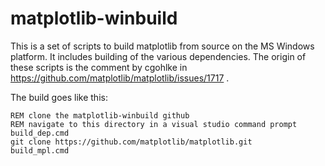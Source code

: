 matplotlib-winbuild
===================

This is a set of scripts to build matplotlib from source on the MS Windows
platform.  It includes building of the various dependencies.  The origin of
these scripts is the comment by cgohlke in
https://github.com/matplotlib/matplotlib/issues/1717 .

The build goes like this:

	REM clone the matplotlib-winbuild github
	REM navigate to this directory in a visual studio command prompt
	build_dep.cmd
	git clone https://github.com/matplotlib/matplotlib.git
	build_mpl.cmd
